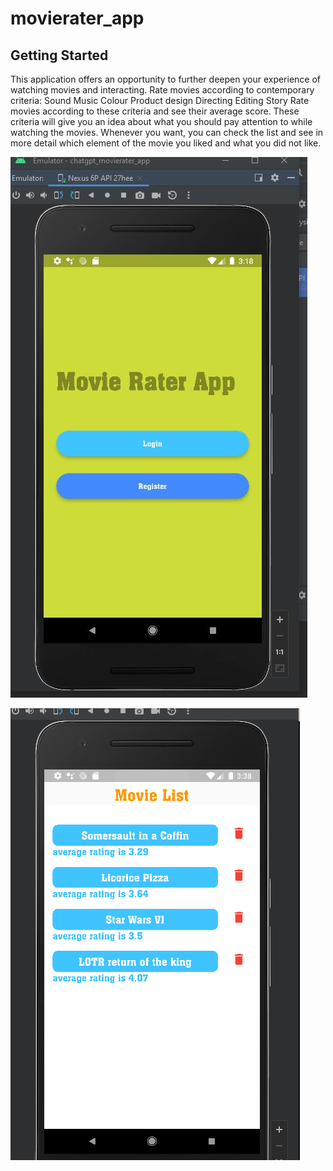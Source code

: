 # movierater_app


## Getting Started

This application offers an opportunity to further deepen your experience of watching movies and interacting.
Rate movies according to contemporary criteria:
    Sound
    Music
    Colour
    Product design
    Directing
    Editing
    Story
Rate movies according to these criteria and see their average score.
These criteria will give you an idea about what you should pay attention to while watching the movies.
Whenever you want, you can check the list and see in more detail which element of the movie you liked and what you did not like.


![Image](https://github.com/remre/movie_rater_app/blob/main/readmephotos/welcomescreen.jpg)

![Image](https://github.com/remre/movie_rater_app/blob/main/readmephotos/movielist.png)






